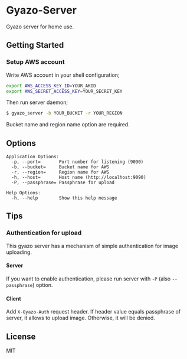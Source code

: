 Gyazo-Server
==

Gyazo server for home use.

Getting Started
--

### Setup AWS account

Write AWS account in your shell configuration;

```sh
export AWS_ACCESS_KEY_ID=YOUR_AKID
export AWS_SECRET_ACCESS_KEY=YOUR_SECRET_KEY
```

Then run server daemon;

```sh
$ gyazo_server -b YOUR_BUCKET -r YOUR_REGION
```

Bucket name and region name option are required.

Options
--

```
Application Options:
  -p, --port=       Port number for listening (9090)
  -b, --bucket=     Bucket name for AWS
  -r, --region=     Region name for AWS
  -h, --host=       Host name (http://localhost:9090)
  -P, --passphrase= Passphrase for upload

Help Options:
  -h, --help        Show this help message
```

Tips
--

### Authentication for upload

This gyazo server has a mechanism of simple authentication for image uploading.

#### Server

If you want to enable authentication, please run server with `-P` (also `--passphrase`) option.

#### Client

Add `X-Gyazo-Auth` request header. If header value equals passphrase of server, it allows to upload image. Otherwise, it will be denied.

License
--

MIT

